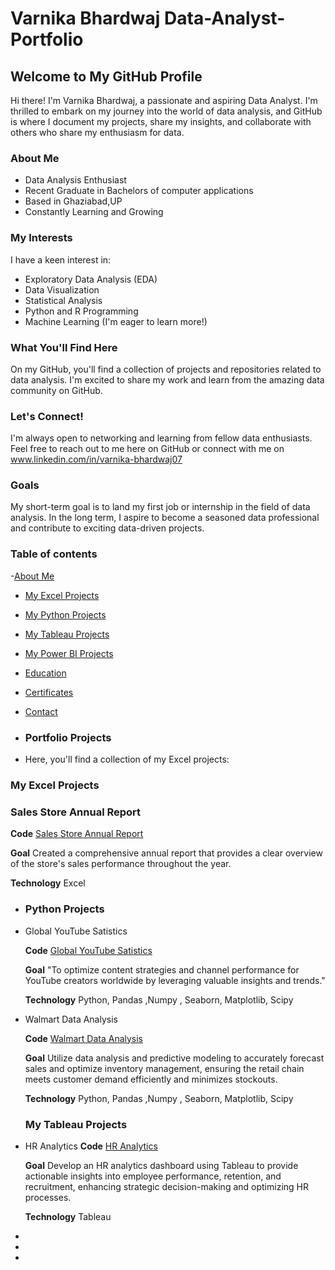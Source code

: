 # Varnika Bhardwaj Data-Analyst-Portfolio
## Welcome to My GitHub Profile 

Hi there! I'm Varnika Bhardwaj, a passionate and aspiring Data Analyst. I'm thrilled to embark on my journey into the world of data analysis, and GitHub is where I document my projects, share my insights, and collaborate with others who share my enthusiasm for data.

### About Me
<a Table of content="about-me"></a>

-  Data Analysis Enthusiast
-  Recent Graduate in Bachelors of computer applications
-  Based in Ghaziabad,UP
-  Constantly Learning and Growing

### My Interests

I have a keen interest in:

- Exploratory Data Analysis (EDA)
- Data Visualization
- Statistical Analysis
- Python and R Programming
- Machine Learning (I'm eager to learn more!)

### What You'll Find Here

On my GitHub, you'll find a collection of projects and repositories related to data analysis. I'm excited to share my work and learn from the amazing data community on GitHub.

### Let's Connect!

I'm always open to networking and learning from fellow data enthusiasts. Feel free to reach out to me here on GitHub or connect with me on www.linkedin.com/in/varnika-bhardwaj07

### Goals

My short-term goal is to land my first job or internship in the field of data analysis. In the long term, I aspire to become a seasoned data professional and contribute to exciting data-driven projects.

### Table of contents
-[About Me](#About-Me)
- [My Excel Projects](#my-excel-projects)
- [My Python Projects](#my-python-projects)
- [My Tableau Projects](#my-tableau-projects)
- [My Power BI Projects](#my-power-bi-projects)
- [Education](#education)
- [Certificates](#certificates)
- [Contact](#contact)

- ### Portfolio Projects
-  Here, you'll find a collection of my Excel projects:
  ### My Excel Projects
  ### Sales Store Annual Report
  **Code** [Sales Store Annual Report](https://github.com/varnika0709/Sales-store-Annual-report-2022-using-excel)

  **Goal** Created a comprehensive annual report that provides a clear overview of the store's sales performance throughout the year.
  
  **Technology** Excel
 

-  ### Python Projects
- Global YouTube Satistics
   
  **Code** [Global YouTube Satistics](https://github.com/varnika0709/Global-Youtube-satistics-using-python)
  
  **Goal** "To optimize content strategies and channel performance for YouTube creators worldwide by leveraging valuable insights and trends."
   
  **Technology** Python, Pandas ,Numpy , Seaborn, Matplotlib, Scipy
   
- Walmart Data Analysis

  **Code** [Walmart Data Analysis](https://github.com/varnika0709/walmart-Data-analysis-using-python)
  
  **Goal** Utilize data analysis and predictive modeling to accurately forecast sales and optimize inventory management, ensuring the retail chain meets customer demand efficiently 
           and minimizes stockouts.

  **Technology** Python, Pandas ,Numpy , Seaborn, Matplotlib, Scipy
   
  ### My Tableau Projects
- HR Analytics
  **Code** [HR Analytics](https://public.tableau.com/views/HRanalyticsdashboard_16886703915220/HRanalyticsdashboard?:language=en-US&publish=yes&:display_count=n&:origin=viz_share_link)

  **Goal**  Develop an HR analytics dashboard using Tableau to provide actionable insights into employee performance, retention, and recruitment, enhancing strategic decision-making 
  and optimizing HR processes.

  **Technology** Tableau
- 
-  
-  
       
     
     
    
   
   

















